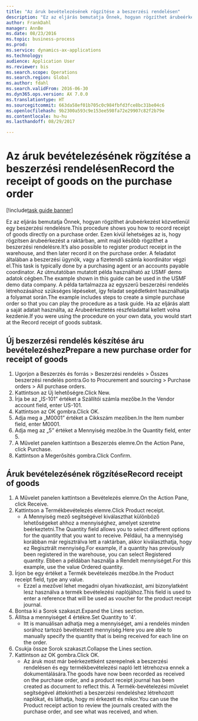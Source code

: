 ```yaml
--- 
title: "Az áruk bevételezésének rögzítése a beszerzési rendelésen"
description: "Ez az eljárás bemutatja Önnek, hogyan rögzíthet árubeérkezést közvetlenül egy beszerzési rendelésre."
author: FrankDahl
manager: AnnBe
ms.date: 08/23/2016
ms.topic: business-process
ms.prod: 
ms.service: dynamics-ax-applications
ms.technology: 
audience: Application User
ms.reviewer: bis
ms.search.scope: Operations
ms.search.region: Global
ms.author: fdahl
ms.search.validFrom: 2016-06-30
ms.dyn365.ops.version: AX 7.0.0
ms.translationtype: HT
ms.sourcegitcommit: 663da58ef01b705c0c984fbfd3fce8bc31be04c6
ms.openlocfilehash: 9b2300a593c9e153ee598fa72e29907c82f2b79e
ms.contentlocale: hu-hu
ms.lasthandoff: 08/29/2017

---
```

# <a name="record-the-receipt-of-goods-on-the-purchase-order"></a><span data-ttu-id="f976c-103">Az áruk bevételezésének rögzítése a beszerzési rendelésen</span><span class="sxs-lookup"><span data-stu-id="f976c-103">Record the receipt of goods on the purchase order</span></span>

[!include[task guide banner](../../includes/task-guide-banner.md)]

<span data-ttu-id="f976c-104">Ez az eljárás bemutatja Önnek, hogyan rögzíthet árubeérkezést közvetlenül egy beszerzési rendelésre.</span><span class="sxs-lookup"><span data-stu-id="f976c-104">This procedure shows you how to record receipt of goods directly on a purchase order.</span></span> <span data-ttu-id="f976c-105">Ezen kívül lehetséges az is, hogy rögzítsen árubeérkezést a raktárban, amit majd később rögzíthet a beszerzési rendelésre.</span><span class="sxs-lookup"><span data-stu-id="f976c-105">It’s also possible to register product receipt in the warehouse, and then later record it on the purchase order.</span></span> <span data-ttu-id="f976c-106">A feladatot általában a beszerzési ügynök, vagy a fizetendő számla koordinátor végzi el.</span><span class="sxs-lookup"><span data-stu-id="f976c-106">This task is typically done by a purchasing agent or an accounts payable coordinator.</span></span> <span data-ttu-id="f976c-107">Az útmutatóban mutatott példa használható az USMF demo adatok cégben.</span><span class="sxs-lookup"><span data-stu-id="f976c-107">The example shown in this guide can be used in the USMF demo data company.</span></span> <span data-ttu-id="f976c-108">A példa tartalmazza az egyszerű beszerzési rendelés létrehozásához szükséges lépéseket, így feladat segédletként használhatja a folyamat során.</span><span class="sxs-lookup"><span data-stu-id="f976c-108">The example includes steps to create a simple purchase order so that you can play the procedure as a task guide.</span></span> <span data-ttu-id="f976c-109">Ha az eljárás alatt a saját adatait használta, az Árubeérkeztetés részfeladattal kellett volna kezdenie.</span><span class="sxs-lookup"><span data-stu-id="f976c-109">If you were using the procedure on your own data, you would start at the Record receipt of goods subtask.</span></span>


## <a name="prepare-a-new-purchase-order-for-receipt-of-goods"></a><span data-ttu-id="f976c-110">Új beszerzési rendelés készítése áru bevételezéshez</span><span class="sxs-lookup"><span data-stu-id="f976c-110">Prepare a new purchase order for receipt of goods</span></span>
1. <span data-ttu-id="f976c-111">Ugorjon a Beszerzés és forrás > Beszerzési rendelés > Összes beszerzési rendelés pontra.</span><span class="sxs-lookup"><span data-stu-id="f976c-111">Go to Procurement and sourcing > Purchase orders > All purchase orders.</span></span>
2. <span data-ttu-id="f976c-112">Kattintson az Új lehetőségre.</span><span class="sxs-lookup"><span data-stu-id="f976c-112">Click New.</span></span>
3. <span data-ttu-id="f976c-113">Írja be az „IS-101” értéket a Szállítói számla mezőbe.</span><span class="sxs-lookup"><span data-stu-id="f976c-113">In the Vendor account field, enter US-101.</span></span>
4. <span data-ttu-id="f976c-114">Kattintson az OK gombra.</span><span class="sxs-lookup"><span data-stu-id="f976c-114">Click OK.</span></span>
5. <span data-ttu-id="f976c-115">Adja meg a „M0001” értéket a Cikkszám mezőben.</span><span class="sxs-lookup"><span data-stu-id="f976c-115">In the Item number field, enter M0001.</span></span>
6. <span data-ttu-id="f976c-116">Adja meg az „5” értéket a Mennyiség mezőbe.</span><span class="sxs-lookup"><span data-stu-id="f976c-116">In the Quantity field, enter 5.</span></span>
7. <span data-ttu-id="f976c-117">A Művelet panelen kattintson a Beszerzés elemre.</span><span class="sxs-lookup"><span data-stu-id="f976c-117">On the Action Pane, click Purchase.</span></span>
8. <span data-ttu-id="f976c-118">Kattintson a Megerősítés gombra.</span><span class="sxs-lookup"><span data-stu-id="f976c-118">Click Confirm.</span></span>

## <a name="record-receipt-of-goods"></a><span data-ttu-id="f976c-119">Áruk bevételezésének rögzítése</span><span class="sxs-lookup"><span data-stu-id="f976c-119">Record receipt of goods</span></span>
1. <span data-ttu-id="f976c-120">A Művelet panelen kattintson a Bevételezés elemre.</span><span class="sxs-lookup"><span data-stu-id="f976c-120">On the Action Pane, click Receive.</span></span>
2. <span data-ttu-id="f976c-121">Kattintson a Termékbevételezés elemre.</span><span class="sxs-lookup"><span data-stu-id="f976c-121">Click Product receipt.</span></span>
    * <span data-ttu-id="f976c-122">A Mennyiség mező segítségével kiválaszthat különböző lehetőségeket ahhoz a mennyiséghez, amelyet szeretne beérkeztetni.</span><span class="sxs-lookup"><span data-stu-id="f976c-122">The Quantity field allows you to select different options for the quantity that you want to receive.</span></span> <span data-ttu-id="f976c-123">Például, ha a mennyiség korábban már regisztrálva lett a raktárban, akkor kiválaszthatja, hogy ez Regisztrált mennyiség.</span><span class="sxs-lookup"><span data-stu-id="f976c-123">For example, if a quantity has previously been registered in the warehouse, you can select Registered quantity.</span></span>  <span data-ttu-id="f976c-124">Ebben a példában használja a Rendelt mennyiséget.</span><span class="sxs-lookup"><span data-stu-id="f976c-124">For this example, use the value Ordered quantity.</span></span>   
3. <span data-ttu-id="f976c-125">Írjon be egy értéket a Termék bevételezés mezőbe.</span><span class="sxs-lookup"><span data-stu-id="f976c-125">In the Product receipt field, type any value.</span></span>
    * <span data-ttu-id="f976c-126">Ezzel a mezővel lehet megadni olyan hivatkozást, ami bizonylatként lesz használva a termék bevételezési naplójához.</span><span class="sxs-lookup"><span data-stu-id="f976c-126">This field is used to enter a reference that will be used as voucher for the product receipt journal.</span></span>  
4. <span data-ttu-id="f976c-127">Bontsa ki a Sorok szakaszt.</span><span class="sxs-lookup"><span data-stu-id="f976c-127">Expand the Lines section.</span></span>
5. <span data-ttu-id="f976c-128">Állítsa a mennyiséget 4 értékre.</span><span class="sxs-lookup"><span data-stu-id="f976c-128">Set Quantity to '4'.</span></span>
    * <span data-ttu-id="f976c-129">Itt is manuálisan adhatja meg a mennyiséget, ami a rendelés minden sorához tartozó bevételezett mennyiség.</span><span class="sxs-lookup"><span data-stu-id="f976c-129">Here you are able to manually specify the quantity that is being received for each line on the order.</span></span>  
6. <span data-ttu-id="f976c-130">Csukja össze Sorok szakaszt.</span><span class="sxs-lookup"><span data-stu-id="f976c-130">Collapse the Lines section.</span></span>
7. <span data-ttu-id="f976c-131">Kattintson az OK gombra.</span><span class="sxs-lookup"><span data-stu-id="f976c-131">Click OK.</span></span>
    * <span data-ttu-id="f976c-132">Az áruk most már beérkezettként szerepelnek a beszerzési rendelésen és egy termékbevételezési napló lett létrehozva ennek a dokumentálására.</span><span class="sxs-lookup"><span data-stu-id="f976c-132">The goods have now been recorded as received on the purchase order, and a product receipt journal has been created as document to reflect this.</span></span> <span data-ttu-id="f976c-133">A Termék-bevételezési művelet segítségével áttekintheti a beszerzési rendeléshez létrehozott naplókat, és láthatja, hogy mi érkezett és mikor.</span><span class="sxs-lookup"><span data-stu-id="f976c-133">You can use the Product receipt action to review the journals created with the purchase order, and see what was received, and when.</span></span>  


